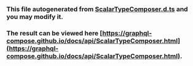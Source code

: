 ### This file autogenerated from [ScalarTypeComposer.d.ts](https://github.com/graphql-compose/graphql-compose/blob/master/src/ScalarTypeComposer.d.ts) and you may modify it.

### The result can be viewed here [https://graphql-compose.github.io/docs/api/ScalarTypeComposer.html](https://graphql-compose.github.io/docs/api/ScalarTypeComposer.html).
